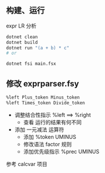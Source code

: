 ## 构建、运行

expr LR 分析

```sh
dotnet clean
dotnet build
dotnet run "(a + b) * c"
# or

dotnet fsi main.fsx


```
## 修改 exprparser.fsy

```sh
%left Plus_token Minus_token
%left Times_token Divide_token
```

- 调整结合性指示 %left ==> %right
  - 查看 运行的结果有何不同
- 添加 一元减法 运算符
  - 添加 %token UMINUS
  - 修改语法 factor 规则
  - 添加优先级指示 %prec UMINUS

参考 calcvar 项目